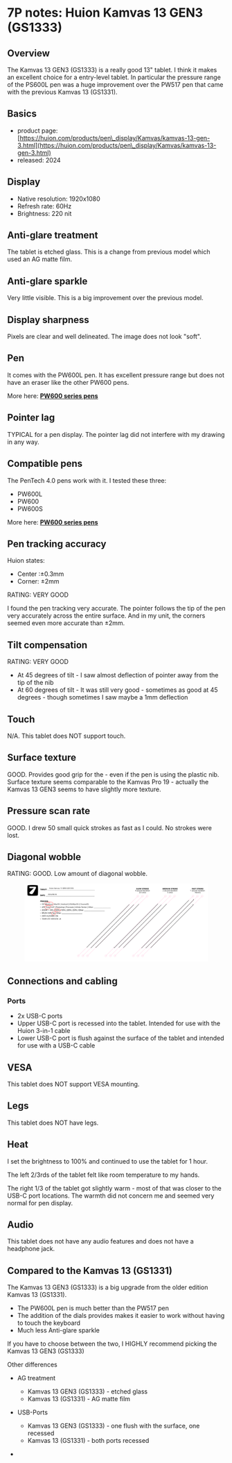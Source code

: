 # 7P notes: Huion Kamvas 13 GEN3 (GS1333)

## Overview

The Kamvas 13 GEN3 (GS1333) is a really good 13" tablet. I think it makes an excellent choice for a entry-level tablet. In particular the pressure range of the PS600L pen was a huge improvement over the PW517 pen that came with the previous Kamvas 13 (GS1331).

## Basics

* product page: [https://huion.com/products/pen\_display/Kamvas/kamvas-13-gen-3.html](https://huion.com/products/pen\_display/Kamvas/kamvas-13-gen-3.html)
* released: 2024

## Display

* Native resolution: 1920x1080
* Refresh rate: 60Hz
* Brightness: 220 nit

## Anti-glare treatment

The tablet is etched glass. This is a change from previous model which used an AG matte film.

## Anti-glare sparkle

&#x20;Very little visible. This is a big improvement over the previous model.

## Display sharpness

Pixels are clear and well delineated. The image does not look "soft".

## Pen

It comes with the PW600L pen. It has excellent pressure range but does not have an eraser like the other PW600 pens.

More here: [**PW600 series pens**](../huion-pen-models/7p-notes-huion-pw600-series-pens.md)

## Pointer lag

TYPICAL for a pen display.  The pointer lag did not interfere with my drawing in any way.

## Compatible pens

The PenTech 4.0 pens work with it. I tested these three:

* PW600L
* PW600
* PW600S

More here: [**PW600 series pens**](../huion-pen-models/7p-notes-huion-pw600-series-pens.md)

## Pen tracking accuracy

Huion states:

* Center :±0.3mm
* Corner:  ±2mm

RATING: VERY GOOD

I found the pen tracking very accurate. The pointer follows the tip of the pen very accurately across the entire surface. And in my unit, the corners seemed even more accurate than ±2mm.&#x20;

## Tilt compensation

RATING: VERY GOOD

* At 45 degrees of tilt - I saw almost deflection of pointer away from the tip of the nib
* At 60 degrees of tilt - It was still very good - sometimes as good at 45 degrees - though sometimes I saw maybe a 1mm deflection

## Touch

N/A. This tablet does NOT support touch.

## Surface texture

GOOD. Provides good grip for the - even if the pen is using the plastic nib. Surface texture seems comparable to the Kamvas Pro 19 - actually the Kamvas 13 GEN3 seems to have slightly more texture.

## Pressure scan rate

GOOD. I drew 50 small quick strokes as fast as I could. No strokes were lost.&#x20;

## Diagonal wobble

RATING: GOOD. Low amount of diagonal wobble.

<figure><img src="../../../.gitbook/assets/Diag Wobble Huion Kamvas 13 GEN3 (GS1333) 2024_09_18.png" alt=""><figcaption></figcaption></figure>



## Connections and cabling

### Ports

* 2x USB-C ports
* Upper USB-C port is recessed into the tablet. Intended for use with the Huion 3-in-1 cable
* Lower USB-C port is flush against the surface of the tablet and intended for use with a USB-C cable

## VESA

This tablet does NOT support VESA mounting.

## Legs

This tablet does NOT have legs.

## Heat

I set the brightness to 100% and continued to use the tablet for 1 hour.

The left 2/3rds of the tablet felt like room temperature to my hands.

The right 1/3 of the tablet got slightly  warm - most of that was closer to the USB-C port locations. The warmth did not concern me and seemed very normal for pen display.&#x20;

## Audio

This tablet does not have any audio features and does not have a headphone jack.

## Compared to the Kamvas 13 (GS1331)

The Kamvas 13 GEN3 (GS1333) is a big upgrade from the older edition Kamvas 13 (GS1331).

* The PW600L pen is much better than the PW517 pen
* The addition of the dials provides makes it easier to work without having to touch the keyboard
* Much less Anti-glare sparkle

If you have to choose between the two, I HIGHLY recommend picking the Kamvas 13 GEN3 (GS1333)

Other differences

* AG treatment
  * Kamvas 13 GEN3 (GS1333) - etched glass
  * Kamvas 13 (GS1331) - AG matte film
* USB-Ports
  * Kamvas 13 GEN3 (GS1333) - one flush with the surface, one recessed
  * Kamvas 13 (GS1331) - both ports recessed



* &#x20;

